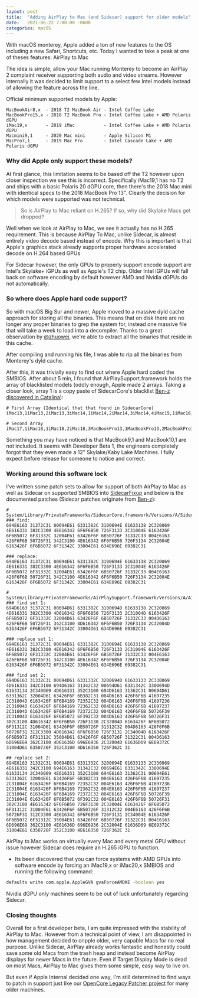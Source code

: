 ```yaml
---
layout: post
title:  "Adding AirPlay to Mac (and Sidecar) support for older models"
date:   2021-06-22 7:00:00 -0600
categories: macOS
---
```


With macOS monterey, Apple added a ton of new features to the OS including a new Safari, Shortcuts, etc. Today I wanted to take a peak at one of theses features: AirPlay to Mac

The idea is simple, allow your Mac running Monterey to become an AirPlay 2 complaint receiver supporting both audio and video streams. However internally it was decided to limit support to a select few Intel models instead of allowing the feature across the line.

Official minimum supported models by Apple:

```
MacBookAir8,x  - 2018 T2 MacBook Air - Intel Coffee Lake
MacBookPro15,x - 2018 T2 MacBook Pro - Intel Coffee Lake + AMD Polaris dGPU
iMac19,x       - 2019 iMac           - Intel Coffee Lake + AMD Polaris dGPU
Macmini9,1     - 2020 Mac mini       - Apple Silicon M1
MacPro7,1      - 2019 Mac Pro        - Intel Cascade Lake + AMD Polaris dGPU
```

### Why did Apple only support these models?

At first glance, this limitation seems to be based off the T2 however upon closer inspection we see this is incorrect. Specifically iMac19,1 has no T2 and ships with a basic Polaris 20 dGPU core, then there's the 2018 Mac mini with identical specs to the 2018 MacBook Pro 13". Clearly the decision for which models were supported was not technical.

> So is AirPlay to Mac reliant on H.265? If so, why did Skylake Macs get dropped?

Well when we look at AirPlay to Mac, we see it actually has no H.265 requirement. This is because AirPlay To Mac, unlike Sidecar, is almost entirely video decode based instead of encode. Why this is important is that Apple's graphics stack already supports proper hardware accelerated decode on H.264 based GPUs

For Sidecar however, the only GPUs to properly support encode support are Intel's Skylake+ iGPUs as well as Apple's T2 chip. Older Intel iGPUs will fall back on software encoding by default however AMD and Nvidia dGPUs do not automatically.

### So where does Apple hard code support?

So with macOS Big Sur and newer, Apple moved to a massive dyld cache approach for storing all the binaries. This means that on disk there are no longer any proper binaries to grep the system for, instead one massive file that will take a week to load into a decompiler. Thanks to a great observation by [@zhuowei](https://twitter.com/zhuowei/status/1402137181502722051), we're able to extract all the binaries that reside in this cache.

After compiling and running his file, I was able to rip all the binaries from Monterey's dyld cache.

After this, it was trivially easy to find out where Apple hard coded the SMBIOS. After about 5 min, I found that AirPlaySupport.framework holds the array of blacklisted models (oddly enough, Apple made 2 arrays. Taking a closer look, array 1 is a copy paste of SidecarCore's blacklist [Ben-z discovered in Catalina](https://github.com/ben-z/free-sidecar)):

```
# First Array (Identical that that found in SidecarCore)
iMac13,1iMac13,2iMac13,3iMac14,1iMac14,2iMac14,3iMac14,4iMac15,1iMac16,1iMac16,2MacBook8,1MacBookAir5,1MacBookAir5,2MacBookAir6,1MacBookAir6,2MacBookAir7,1MacBookAir7,2MacBookPro9,1MacBookPro9,2MacBookPro10,1MacBookPro10,2MacBookPro11,1MacBookPro11,2MacBookPro11,3MacBookPro11,4MacBookPro11,5MacBookPro12,1Macmini6,1Macmini6,2Macmini7,1MacPro5,1MacPro6,1
```

```
# Second Array
iMac17,1iMac18,1iMac18,2iMac18,3MacBookPro13,1MacBookPro13,2MacBookPro13,3MacBookPro14,1MacBookPro14,2MacBookPro14,3MacMini8,1
```
Something you may have noticed is that MacBook9,1 and MacBook10,1 are not included. It seems with Developer Beta 1, the engineers completely forgot that they even made a 12" Skylake/Kaby Lake Machines. I fully expect before release for someone to notice and correct.

### Working around this software lock

I've written some patch sets to allow for support of both AirPlay to Mac as well as Sidecar on supported SMBIOS into [SidecarFixup](https://github.com/acidanthera/SidecarFixup) and below is the documented patches (Sidecar patches originate from [Ben-z](https://github.com/ben-z/free-sidecar)):

```
# System/Library/PrivateFrameworks/SidecarCore.framework/Versions/A/SidecarCore
### find:
694E6163 31372C31 00694E61 6331382C 3100694E 61633138 2C320069 4E616331 382C3300 4E616342 6F6F6B50 726F3133 2C31004E 6163426F 6F6B5072 6F31332C 32004E61 63426F6F 6B50726F 31332C33 004E6163 426F6F6B 50726F31 342C3100 4E616342 6F6F6B50 726F3134 2C32004E 6163426F 6F6B5072 6F31342C 33004E61 634E696E 69382C31

### replace:
694E6163 31372C31 00694E61 6331382C 3100694E 61633138 2C320069 4E616331 382C3300 4E616342 6F6F6B50 726F3133 2C31004E 6163426F 6F6B5072 6F31332C 32004E61 63426F6F 6B50726F 31332C33 004E6163 426F6F6B 50726F31 342C3100 4E616342 6F6F6B50 726F3134 2C32004E 6163426F 6F6B5072 6F31342C 33004E61 634E696E 69382C31

```
```
# System/Library/PrivateFrameworks/AirPlaySupport.framework/Versions/A/AirPlaySupport
### find set 1:
694D6163 31372C31 00694D61 6331382C 3100694D 61633138 2C320069 4D616331 382C3300 4D616342 6F6F6B50 726F3133 2C31004D 6163426F 6F6B5072 6F31332C 32004D61 63426F6F 6B50726F 31332C33 004D6163 426F6F6B 50726F31 342C3100 4D616342 6F6F6B50 726F3134 2C32004D 6163426F 6F6B5072 6F31342C 33004D61 634D696E 69382C31

### replace set 1:
694E6163 31372C31 00694E61 6331382C 3100694E 61633138 2C320069 4E616331 382C3300 4E616342 6F6F6B50 726F3133 2C31004E 6163426F 6F6B5072 6F31332C 32004E61 63426F6F 6B50726F 31332C33 004E6163 426F6F6B 50726F31 342C3100 4E616342 6F6F6B50 726F3134 2C32004E 6163426F 6F6B5072 6F31342C 33004E61 634E696E 69382C31

### find set 2:
694D6163 31332C31 00694D61 6331332C 3200694D 61633133 2C330069 4D616331 342C3100 694D6163 31342C32 00694D61 6331342C 3300694D 61633134 2C340069 4D616331 352C3100 694D6163 31362C31 00694D61 6331362C 32004D61 63426F6F 6B382C31 004D6163 426F6F6B 41697235 2C31004D 6163426F 6F6B4169 72352C32 004D6163 426F6F6B 41697236 2C31004D 6163426F 6F6B4169 72362C32 004D6163 426F6F6B 41697237 2C31004D 6163426F 6F6B4169 72372C32 004D6163 426F6F6B 50726F39 2C31004D 6163426F 6F6B5072 6F392C32 004D6163 426F6F6B 50726F31 302C3100 4D616342 6F6F6B50 726F3130 2C32004D 6163426F 6F6B5072 6F31312C 31004D61 63426F6F 6B50726F 31312C32 004D6163 426F6F6B 50726F31 312C3300 4D616342 6F6F6B50 726F3131 2C34004D 6163426F 6F6B5072 6F31312C 35004D61 63426F6F 6B50726F 31322C31 004D6163 6D696E69 362C3100 4D61636D 696E6936 2C32004D 61636D69 6E69372C 31004D61 6350726F 352C3100 4D616350 726F362C 31

## replace set 2:
694E6163 31332C31 00694E61 6331332C 3200694E 61633133 2C330069 4E616331 342C3100 694E6163 31342C32 00694E61 6331342C 3300694E 61633134 2C340069 4E616331 352C3100 694E6163 31362C31 00694E61 6331362C 32004E61 63426F6F 6B382C31 004E6163 426F6F6B 41697235 2C31004E 6163426F 6F6B4169 72352C32 004E6163 426F6F6B 41697236 2C31004E 6163426F 6F6B4169 72362C32 004E6163 426F6F6B 41697237 2C31004E 6163426F 6F6B4169 72372C32 004E6163 426F6F6B 50726F39 2C31004E 6163426F 6F6B5072 6F392C32 004E6163 426F6F6B 50726F31 302C3100 4E616342 6F6F6B50 726F3130 2C32004E 6163426F 6F6B5072 6F31312C 31004E61 63426F6F 6B50726F 31312C32 004E6163 426F6F6B 50726F31 312C3300 4E616342 6F6F6B50 726F3131 2C34004E 6163426F 6F6B5072 6F31312C 35004E61 63426F6F 6B50726F 31322C31 004E6163 6D696E69 362C3100 4E61636D 696E6936 2C32004E 61636D69 6E69372C 31004E61 6350726F 352C3100 4E616350 726F362C 31
```

AirPlay to Mac works on virtually every Mac and every metal GPU without issue however Sidecar does require an H.265 iGPU to function.

* Its been discovered that you can force systems with AMD GPUs into software encode by forcing an iMac19,x or iMac20,x SMBIOS and running the following command:

```sh
defaults write com.apple.AppleGVA gvaForceAMDKE -boolean yes
```

Nvidia dGPU only machines seem to be out of luck unfortunately regarding Sidecar.


### Closing thoughts

Overall for a first developer beta, I am quite impressed with the stability of AirPlay to Mac. However from a technical point of view, I am disappointed in how management decided to cripple older, very capable Macs for no real purpose. Unlike Sidecar, AirPlay already works fantastic and honestly could save some old Macs from the trash heap and instead become AirPlay displays for newer Macs in the future. Even if Target Display Mode is dead on most Macs, AirPlay to Mac gives them some simple, easy way to live on.

But even if Apple Internal decided one way, I'm still determined to find ways to patch in support just like our [OpenCore Legacy Patcher project](https://github.com/dortania/OpenCore-Legacy-Patcher) for many older machines.
